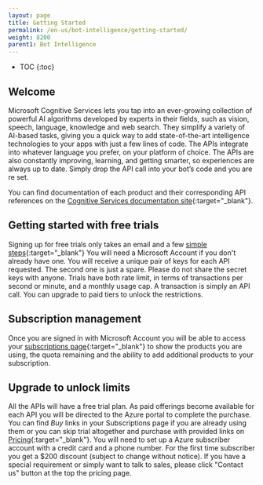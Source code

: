 ```yaml
---
layout: page
title: Getting Started
permalink: /en-us/bot-intelligence/getting-started/
weight: 8200
parent1: Bot Intelligence
---
```



* TOC
{:toc}

## Welcome

Microsoft Cognitive Services lets you tap into an ever-growing collection of powerful AI algorithms developed by experts in their fields, such as vision, speech, language, knowledge and web search. They simplify a variety of AI-based tasks, giving you a quick way to add state-of-the-art intelligence technologies to your apps with just a few lines of code. The APIs integrate into whatever language you prefer, on your platform of choice. The APIs are also constantly improving, learning, and getting smarter, so experiences are always up to date. Simply drop the API call into your bot’s code and you are re set.

You can find documentation of each product and their corresponding API references on the [Cognitive Services documentation site](https://www.microsoft.com/cognitive-services/en-us/documentation){:target="_blank"}.

## Getting started with free trials
Signing up for free trials only takes an email and a few [simple steps](https://www.microsoft.com/cognitive-services/en-us/sign-up){:target="_blank"} You will need a Microsoft Account if you don't already have one. You will receive a unique pair of keys for each API requested.  The second one is just a spare. Please do not share the secret keys with anyone.  Trials have both rate limit, in terms of transactions per second or minute, and a monthly usage cap. A transaction is simply an API call.  You can upgrade to paid tiers to unlock the restrictions.

## Subscription management
Once you are signed in with Microsoft Account you will be able to access your [subscriptions page](https://www.microsoft.com/cognitive-services/en-us/subscriptions){:target="_blank"} to show the products you are using, the quota remaining and the ability to add additional products to your subscription.

## Upgrade to unlock limits
All the APIs will have a free trial plan. As paid offerings become available for each API you will be directed to the Azure portal to complete the purchase. You can find *Buy* links in your Subscriptions page if you are already using them or you can skip trial altogether and purchase with provided links on [Pricing](https://www.microsoft.com/cognitive-services/en-us/pricing){:target="_blank"}. You will need to set up a Azure subscriber account with a credit card and a phone number. For the first time subscriber you get a $200 discount (subject to change without notice). If you have a special requirement or simply want to talk to sales, please click "Contact us" button at the top the pricing page.
